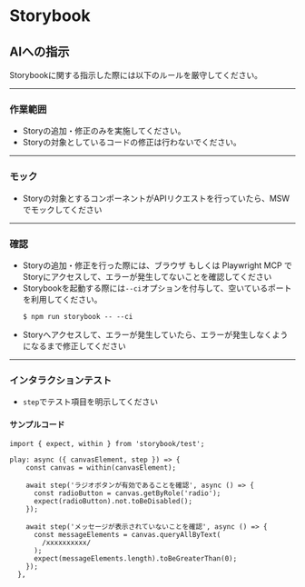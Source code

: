 # Storybook

## AIへの指示
Storybookに関する指示した際には以下のルールを厳守してください。

---

### 作業範囲
- Storyの追加・修正のみを実施してください。
- Storyの対象としているコードの修正は行わないでください。

---

### モック
- Storyの対象とするコンポーネントがAPIリクエストを行っていたら、MSWでモックしてください

---

### 確認
- Storyの追加・修正を行った際には、ブラウザ もしくは Playwright MCP でStoryにアクセスして、エラーが発生してないことを確認してください
- Storybookを起動する際には`--ci`オプションを付与して、空いているポートを利用してください。
  ```
  $ npm run storybook -- --ci
  ```
- Storyへアクセスして、エラーが発生していたら、エラーが発生しなくようになるまで修正してください

---

### インタラクションテスト
- `step`でテスト項目を明示してください

#### サンプルコード
```
import { expect, within } from 'storybook/test';

play: async ({ canvasElement, step }) => {
    const canvas = within(canvasElement);

    await step('ラジオボタンが有効であることを確認', async () => {
      const radioButton = canvas.getByRole('radio');
      expect(radioButton).not.toBeDisabled();
    });

    await step('メッセージが表示されていないことを確認', async () => {
      const messageElements = canvas.queryAllByText(
        /xxxxxxxxxx/
      );
      expect(messageElements.length).toBeGreaterThan(0);
    });
  },
```
